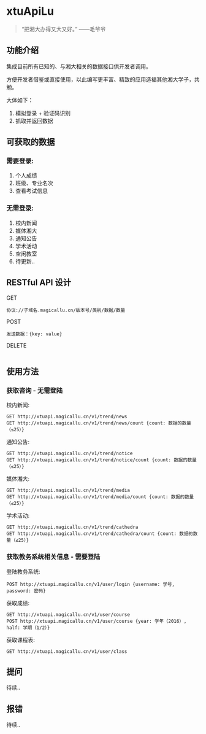 # xtuApiLu

> “把湘大办得又大又好。” ——毛爷爷

## 功能介绍

集成目前所有已知的、与湘大相关的数据接口供开发者调用。

方便开发者借鉴或直接使用，以此编写更丰富、精致的应用造福其他湘大学子，共勉。

大体如下：
1. 模拟登录 + 验证码识别
2. 抓取并返回数据

## 可获取的数据

### 需要登录:
1. 个人成绩
2. 班级、专业名次
3. 查看考试信息

### 无需登录:
1. 校内新闻
2. 媒体湘大
3. 通知公告
4. 学术活动
5. 空闲教室
6. 待更新..

## RESTful API 设计

GET
```
协议://子域名.magicallu.cn/版本号/类别/数据/数量
```
POST
```
发送数据：{key: value}
```
DELETE
```
```

## 使用方法
### 获取咨询 - 无需登陆
校内新闻:
```
GET http://xtuapi.magicallu.cn/v1/trend/news
GET http://xtuapi.magicallu.cn/v1/trend/news/count {count: 数据的数量（≤25）}
```
通知公告:
```
GET http://xtuapi.magicallu.cn/v1/trend/notice
GET http://xtuapi.magicallu.cn/v1/trend/notice/count {count: 数据的数量（≤25）}
```
媒体湘大:
```
GET http://xtuapi.magicallu.cn/v1/trend/media
GET http://xtuapi.magicallu.cn/v1/trend/media/count {count: 数据的数量（≤25）}
```
学术活动:
```
GET http://xtuapi.magicallu.cn/v1/trend/cathedra
GET http://xtuapi.magicallu.cn/v1/trend/cathedra/count {count: 数据的数量（≤25）}
```
### 获取教务系统相关信息 - 需要登陆
登陆教务系统:
```
POST http://xtuapi.magicallu.cn/v1/user/login {username: 学号, password: 密码}
```
获取成绩:
```
GET http://xtuapi.magicallu.cn/v1/user/course
POST http://xtuapi.magicallu.cn/v1/user/course {year: 学年（2016）, half: 学期（1/2）}
```
获取课程表:
```
GET http://xtuapi.magicallu.cn/v1/user/class
```

## 提问

待续..

## 报错

待续..

